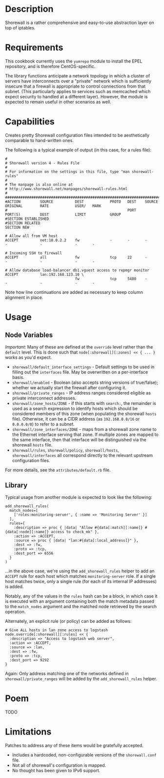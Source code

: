 Description
===========

Shorewall is a rather comprehensive and easy-to-use abstraction layer on top of
iptables.


Requirements
============

This cookbook currently uses the `yumrepo` module to install the EPEL
repository, and is therefore CentOS-specific.

The library functions anticipate a network topology in which a cluster of
servers have interconnects over a "private" network which is sufficiently
insecure that a firewall is appropriate to control connections from that
subnet. (This particularly applies to services such as memcached which expect
security to handled at a different layer). However, the module is expected to
remain useful in other scenarios as well.


Capabilities
============

Creates pretty Shorewall configuration files intended to be aesthetically
comparable to hand-written ones.

The following is a typical example of output (in this case, for a rules file):

    #
    # Shorewall version 4 - Rules File
    #
    # For information on the settings in this file, type "man shorewall-rules"
    #
    # The manpage is also online at
    # http://www.shorewall.net/manpages/shorewall-rules.html
    #
    ############################################################################################################################
    #ACTION         SOURCE          DEST            PROTO   DEST    SOURCE          ORIGINAL        RATE            USER/   MARK
    #                                                       PORT    PORT(S)         DEST            LIMIT           GROUP
    #SECTION ESTABLISHED
    #SECTION RELATED
    SECTION NEW

    # Allow all from VM host
    ACCEPT          net:10.0.2.2    fw              -       -       -               -               -               -       -

    # Incoming SSH to firewall
    ACCEPT          all             fw              tcp     22      -               -               -               -       -

    # Allow database load-balancer db1.vguest access to repmgr monitor
    ACCEPT          lan:192.168.123.10 \
                                    fw              tcp     5480    -               -               -               -       -

Note how line continuations are added as necessary to keep column alignment in place.


Usage
=====

Node Variables
--------------

*Important:* Many of these are defined at the `override` level rather than the
`default` level. This is done such that `node[:shorewall][:zones] << { ... }`
works as you'd expect.

* `shorewall/default_interface_settings` - Default settings to be used in
  filling out the `interfaces` file. May be overwritten on a per-interface basis.
* `shorewall/enabled` - Boolean (also accepts string versions of true/false);
  whether we actually start the firewall after configuring it.
* `shorewall/private_ranges` - IP address ranges considered eligible as private
  interconnect addresses.
* `shorewall/zone_hosts/ZONE` - if this starts with `search:`, the remainder is
  used as a search expression to identify hosts which should be considered
  members of this zone (when populating the shorewall `hosts` file). Otherwise,
  it can be a CIDR address (as `192.168.0.0/16` or `0.0.0.0/0`) to refer to a
  subnet.
* `shorewall/zone_interfaces/ZONE` - maps from a shorewall zone name to the
  Ethernet interface serving that zone. If multiple zones are mapped to the
  same interface, then that interface will be distinguished via the shorewall
  `hosts` file.
* `shorewall/rules`, `shorewall/policy`, `shorewall/hosts`,
  `shorewall/interfaces` all correspond directly to the relevant upstream
  configuration files.

For more details, see the `attributes/default.rb` file.


Library
-------

Typical usage from another module is expected to look like the following:

    add_shorewall_rules(
      match_nodes=[
        ['roles:monitoring-server', { :name => 'Monitoring Server' }]
      ],
      rules={
        :description => proc { |data| "Allow #{data[:match][:name]} #{data[:node][:name]} access to check_mk" },
        :action => :ACCEPT,
        :source => proc { |data| "lan:#{data[:local_address]}" },
        :dest => :fw,
        :proto => :tcp,
        :dest_port => 6556
      }
    )

...in the above case, we're using the `add_shorewall_rules` helper to add an
`ACCEPT` rule for each host which matches `monitoring-server` role. If a single host matches twice, only
a single rule (for each of its internal IP addresses) is added.

Notably, any of the values in the `rules` hash can be a block, in which case it
is executed with an argument containing both the match metadata passed to the
`match_nodes` argument and the matched node retrieved by the search operation.

Alternately, an explicit rule (or policy) can be added as follows:

    # Give ALL hosts in lan zone access to logstash
    node.override[:shorewall][:rules] << {
      :description => "Access to logstash web server",
      :action => :ACCEPT,
      :source => :lan,
      :dest => :fw,
      :proto => :tcp,
      :dest_port => 9292
    }

Again: Only address matching one of the networks defined in
`shorewall/private_ranges` will be added by the `add_shorewall_rules` helper.

Poem
====

TODO

Limitations
===========

Patches to address any of these items would be gratefully accepted.

* Includes a hardcoded, non-configurable versions of the `shorewall.conf` file.
* Not all of shorewall's configuration is mapped.
* No thought has been given to IPv6 support.
